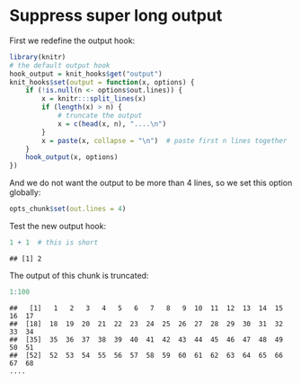 # Suppress super long output

First we redefine the output hook:


```r
library(knitr)
# the default output hook
hook_output = knit_hooks$get("output")
knit_hooks$set(output = function(x, options) {
    if (!is.null(n <- options$out.lines)) {
        x = knitr:::split_lines(x)
        if (length(x) > n) {
            # truncate the output
            x = c(head(x, n), "....\n")
        }
        x = paste(x, collapse = "\n")  # paste first n lines together
    }
    hook_output(x, options)
})
```

And we do not want the output to be more than 4 lines, so we set this option globally:


```r
opts_chunk$set(out.lines = 4)
```

Test the new output hook:


```r
1 + 1  # this is short
```

```
## [1] 2
```

The output of this chunk is truncated:


```r
1:100
```

```
##   [1]   1   2   3   4   5   6   7   8   9  10  11  12  13  14  15  16  17
##  [18]  18  19  20  21  22  23  24  25  26  27  28  29  30  31  32  33  34
##  [35]  35  36  37  38  39  40  41  42  43  44  45  46  47  48  49  50  51
##  [52]  52  53  54  55  56  57  58  59  60  61  62  63  64  65  66  67  68
....
```
